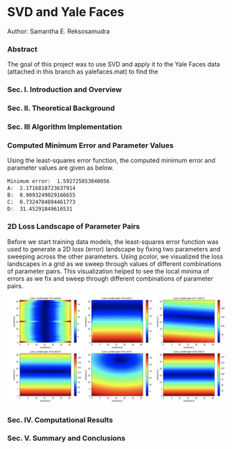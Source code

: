 # SVD and Yale Faces
Author: Samantha E. Reksosamudra

### Abstract
The goal of this project was to use SVD and apply it to the Yale Faces data (attached in this branch as yalefaces.mat) to find the 

### Sec. I. Introduction and Overview



### Sec. II. Theoretical Background


### Sec. III Algorithm Implementation
  ### Computed Minimum Error and Parameter Values
  Using the least-squares error function, the computed minimum error and parameter values are given as below.
  ```
  Minimum error:  1.592725853040056
A:  2.1716818723637914
B:  0.9093249029166655
C:  0.7324784894461773
D:  31.45291849616531
  ```
  ### 2D Loss Landscape of Parameter Pairs
  Before we start training data models, the least-squares error function was used to generate a 2D loss (error) landscape by fixing two parameters and sweeping across the other parameters. Using pcolor, we visualized the loss landscapes in a grid as we sweep through values of different combinations of parameter pairs. This visualization helped to see the local minima of errors as we fix and sweep through different combinations of parameter pairs. 

![](loss_landscape.png)


### Sec. IV. Computational Results
 

### Sec. V. Summary and Conclusions





